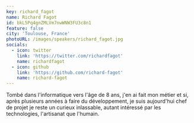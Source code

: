 ```yaml
---
key: richard_fagot
name: Richard Fagot
id: bkL5Pq4gnZMLVm7nwWNW3FU3c8n1
feature: false
city: 'Toulouse, France'
photoURL: /images/speakers/richard_fagot.jpg
socials:
  - icon: twitter
    link: 'https://twitter.com/richardfagot'
    name: richardfagot
  - icon: github
    link: 'https://github.com/richard-fagot'
    name: richard-fagot
---
```

Tombé dans l'informatique vers l'âge de 8 ans, j'en ai fait mon métier et si, après plusieurs années à faire du développement, je suis aujourd'hui chef de projet je reste un curieux inlassable, autant intéressé par les technologies, l'artisanat que l'humain.